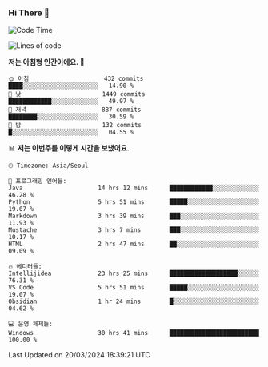 ### Hi There 👋


<!---
- 👋 Hi, I’m @muyaaho
- 👀 I’m interested in ...
- 🌱 I’m currently learning ...
- 💞️ I’m looking to collaborate on ...
- 📫 How to reach me ...
--->
<!--- plz
muyaaho/muyaaho is a ✨ special ✨ repository because its `README.md` (this file) appears on your GitHub profile.
You can click the Preview link to take a look at your changes.
<a href="https://hits.seeyoufarm.com"><img src="https://hits.seeyoufarm.com/api/count/incr/badge.svg?url=https%3A%2F%2Fgithub.com%2Fejaman&count_bg=%23000000&title_bg=%23000000&icon=github.svg&icon_color=%23FFFFFF&title=Github&edge_flat=true"/></a>
   --->
   
<!--START_SECTION:waka-->
![Code Time](http://img.shields.io/badge/Code%20Time-448%20hrs%2049%20mins-blue)

![Lines of code](https://img.shields.io/badge/%EC%A0%80%EB%8A%94%20%EC%97%AC%ED%83%9C%EA%B9%8C%EC%A7%80%20-717.2%20thousand%20%EC%A4%84%EC%9D%98%20%EC%BD%94%EB%93%9C%EB%A5%BC%20%EC%9E%91%EC%84%B1%ED%96%88%EC%96%B4%EC%9A%94.-blue)

**저는 아침형 인간이에요. 🐤** 

```text
🌞 아침                     432 commits         ████░░░░░░░░░░░░░░░░░░░░░   14.90 % 
🌆 낮　                     1449 commits        ████████████░░░░░░░░░░░░░   49.97 % 
🌃 저녁                     887 commits         ████████░░░░░░░░░░░░░░░░░   30.59 % 
🌙 밤　                     132 commits         █░░░░░░░░░░░░░░░░░░░░░░░░   04.55 % 
```


📊 **저는 이번주를 이렇게 시간을 보냈어요.** 

```text
🕑︎ Timezone: Asia/Seoul

💬 프로그래밍 언어들: 
Java                     14 hrs 12 mins      ████████████░░░░░░░░░░░░░   46.28 % 
Python                   5 hrs 51 mins       █████░░░░░░░░░░░░░░░░░░░░   19.07 % 
Markdown                 3 hrs 39 mins       ███░░░░░░░░░░░░░░░░░░░░░░   11.93 % 
Mustache                 3 hrs 7 mins        ███░░░░░░░░░░░░░░░░░░░░░░   10.17 % 
HTML                     2 hrs 47 mins       ██░░░░░░░░░░░░░░░░░░░░░░░   09.09 % 

🔥 에디터들: 
Intellijidea             23 hrs 25 mins      ███████████████████░░░░░░   76.31 % 
VS Code                  5 hrs 51 mins       █████░░░░░░░░░░░░░░░░░░░░   19.07 % 
Obsidian                 1 hr 24 mins        █░░░░░░░░░░░░░░░░░░░░░░░░   04.62 % 

💻 운영 체제들: 
Windows                  30 hrs 41 mins      █████████████████████████   100.00 % 
```


 Last Updated on 20/03/2024 18:39:21 UTC
<!--END_SECTION:waka-->

